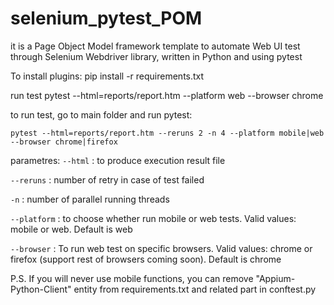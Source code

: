 # selenium_pytest_POM
it is a Page Object Model framework template to automate Web UI test through Selenium Webdriver library, written in Python and using pytest

To install plugins:
pip install -r requirements.txt
    
run test
    pytest --html=reports/report.htm --platform web --browser chrome

to run test, go to main folder and run pytest:
    
    pytest --html=reports/report.htm --reruns 2 -n 4 --platform mobile|web --browser chrome|firefox

parametres:
`--html` : to produce execution result file

`--reruns` : number of retry in case of test failed

`-n` : number of parallel running threads

`--platform` : to choose whether run mobile or web tests. Valid values: mobile or web. Default is web

`--browser` : To run web test on specific browsers. Valid values: chrome or firefox (support rest of browsers coming soon). Default is chrome

P.S. If you will never use mobile functions, you can remove "Appium-Python-Client" entity from requirements.txt and related part in conftest.py
